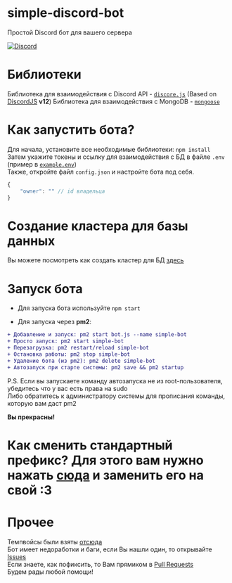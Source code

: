 # simple-discord-bot
Простой Discord бот для вашего сервера 

[![Discord](https://discordapp.com/api/guilds/662635194884292611/widget.png)](https://discord.gg/GG9Dkhg)

# Библиотеки
Библиотека для взаимодействия с Discord API - [`discore.js`](https://github.com/zargovv/discore.js) (Based on [DiscordJS](https://github.com/discordjs/discord.js) **v12**)
Библиотека для взаимодействия с MongoDB - [`mongoose`](https://npmjs.com/package/mongoose)

# Как запустить бота? 
Для начала, установите все необходимые библиотеки: ``npm install`` <br>
Затем укажите токены и ссылку для взаимодействия с БД в файле ``.env`` (пример в [``example.env``](./example.env)) <br>
Также, откройте файл ``config.json`` и настройте бота под себя. <br>
```js
{
    "owner": "" // id владельца
}
```
# Создание кластера для базы данных

Вы можете посмотреть как создать кластер для БД [здесь](./DATABASE.md)

# Запуск бота

* Для запуска бота используйте ``npm start``

* Для запуска через **pm2**:
```diff
+ Добавление и запуск: pm2 start bot.js --name simple-bot
+ Просто запуск: pm2 start simple-bot
+ Перезагрузка: pm2 restart/reload simple-bot
+ Остановка работы: pm2 stop simple-bot
+ Удаление бота (из pm2): pm2 delete simple-bot
+ Автозапуск при старте системы: pm2 save && pm2 startup
```
P.S. Если вы запускаете команду автозапуска не из root-пользователя, убедитесь что у вас есть права на sudo
<br>Либо обратитесь к администратору системы для прописания команды, которую вам даст pm2

**Вы прекрасны!**

# Как сменить стандартный префикс? Для этого вам нужно нажать [сюда](https://github.com/sqdshcom/simple-discord-bot/blob/ece80bbff12119c911a5f07a32e8a11ad0b3b3f8/src/bot.js#L31) и заменить его на свой :3


# Прочее
Темпвойсы были взяты [отсюда](https://github.com/bemovpro/Create-temporary-voice-channel)<br>
Бот имеет недоработки и баги, если Вы нашли один, то открывайте [Issues](https://github.com/sqdshcom/simple-discord-bot/issues)<br>
Если знаете, как пофиксить, то Вам прямиком в [Pull Requests](https://github.com/sqdshcom/simple-discord-bot/pulls)<br>
Будем рады любой помощи! <br>
